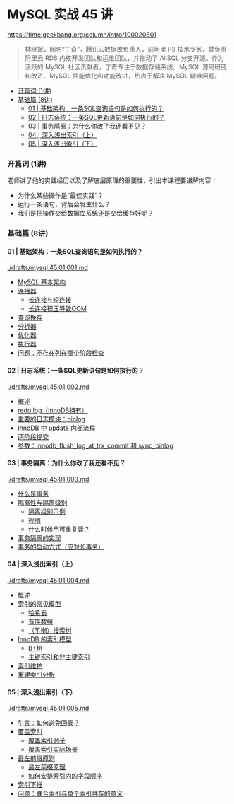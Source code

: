 # MySQL 实战 45 讲

https://time.geekbang.org/column/intro/100020801

> 林晓斌，网名“丁奇”，腾讯云数据库负责人，前阿里 P9 技术专家，曾负责阿里云 RDS 内核开发团队和运维团队，并推动了 AliSQL 分支开源。作为活跃的 MySQL 社区贡献者，丁奇专注于数据存储系统、MySQL 源码研究和改进、MySQL 性能优化和功能改进，热衷于解决 MySQL 疑难问题。


<!-- @import "[TOC]" {cmd="toc" depthFrom=3 depthTo=6 orderedList=false} -->

<!-- code_chunk_output -->

- [开篇词 (1讲)](#开篇词-1讲)
- [基础篇 (8讲)](#基础篇-8讲)
  - [01 | 基础架构：一条SQL查询语句是如何执行的？](#01-基础架构一条sql查询语句是如何执行的)
  - [02 | 日志系统：一条SQL更新语句是如何执行的？](#02-日志系统一条sql更新语句是如何执行的)
  - [03 | 事务隔离：为什么你改了我还看不见？](#03-事务隔离为什么你改了我还看不见)
  - [04 | 深入浅出索引（上）](#04-深入浅出索引上)
  - [05 | 深入浅出索引（下）](#05-深入浅出索引下)

<!-- /code_chunk_output -->

### 开篇词 (1讲)

老师讲了他的实践经历以及了解底层原理的重要性，引出本课程要讲解内容：
- 为什么某些操作是“最佳实践”？
- 运行一条语句，背后会发生什么？
- 我们是把操作交给数据库系统还是交给缓存好呢？

### 基础篇 (8讲)

#### 01 | 基础架构：一条SQL查询语句是如何执行的？

[./drafts/mysql.45.01.001.md](./drafts/mysql.45.01.001.md)

- [MySQL 基本架构](./drafts/mysql.45.01.001.md#mysql-基本架构)
- [连接器](./drafts/mysql.45.01.001.md#连接器)
  - [长连接与短连接](./drafts/mysql.45.01.001.md#长连接与短连接)
  - [长连接积压导致OOM](./drafts/mysql.45.01.001.md#长连接积压导致oom)
- [查询换存](./drafts/mysql.45.01.001.md#查询换存)
- [分析器](./drafts/mysql.45.01.001.md#分析器)
- [优化器](./drafts/mysql.45.01.001.md#优化器)
- [执行器](./drafts/mysql.45.01.001.md#执行器)
- [问题：不存在列在哪个阶段检查](./drafts/mysql.45.01.001.md#问题不存在列在哪个阶段检查)

#### 02 | 日志系统：一条SQL更新语句是如何执行的？

[./drafts/mysql.45.01.002.md](./drafts/mysql.45.01.002.md)

- [概述](./drafts/mysql.45.01.002.md#概述)
- [redo log（InnoDB特有）](./drafts/mysql.45.01.002.md#redo-loginnodb特有)
- [重要的日志模块：binlog](./drafts/mysql.45.01.002.md#重要的日志模块binlog)
- [InnoDB 中 update 内部流程](./drafts/mysql.45.01.002.md#innodb-中-update-内部流程)
- [两阶段提交](./drafts/mysql.45.01.002.md#两阶段提交)
- [参数：innodb_flush_log_at_trx_commit 和 sync_binlog](./drafts/mysql.45.01.002.md#参数innodb_flush_log_at_trx_commit-和-sync_binlog)

#### 03 | 事务隔离：为什么你改了我还看不见？

[./drafts/mysql.45.01.003.md](./drafts/mysql.45.01.003.md)

- [什么是事务](./drafts/mysql.45.01.003.md#什么是事务)
- [隔离性与隔离级别](./drafts/mysql.45.01.003.md#隔离性与隔离级别)
  - [隔离级别示例](./drafts/mysql.45.01.003.md#隔离级别示例)
  - [视图](./drafts/mysql.45.01.003.md#视图)
  - [什么时候用可重复读？](./drafts/mysql.45.01.003.md#什么时候用可重复读)
- [事务隔离的实现](./drafts/mysql.45.01.003.md#事务隔离的实现)
- [事务的启动方式（应对长事务）](./drafts/mysql.45.01.003.md#事务的启动方式应对长事务)

#### 04 | 深入浅出索引（上）

[./drafts/mysql.45.01.004.md](./drafts/mysql.45.01.004.md)

- [概述](./drafts/mysql.45.01.004.md#概述)
- [索引的常见模型](./drafts/mysql.45.01.004.md#索引的常见模型)
  - [哈希表](./drafts/mysql.45.01.004.md#哈希表)
  - [有序数组](./drafts/mysql.45.01.004.md#有序数组)
  - [（平衡）搜索树](./drafts/mysql.45.01.004.md#平衡搜索树)
- [InnoDB 的索引模型](./drafts/mysql.45.01.004.md#innodb-的索引模型)
  - [B+树](./drafts/mysql.45.01.004.md#b树)
  - [主键索引和非主键索引](./drafts/mysql.45.01.004.md#主键索引和非主键索引)
- [索引维护](./drafts/mysql.45.01.004.md#索引维护)
- [重建索引分析](./drafts/mysql.45.01.004.md#重建索引分析)

#### 05 | 深入浅出索引（下）

[./drafts/mysql.45.01.005.md](./drafts/mysql.45.01.005.md)

- [引言：如何避免回表？](./drafts/mysql.45.01.005.md#引言如何避免回表)
- [覆盖索引](./drafts/mysql.45.01.005.md#覆盖索引)
  - [覆盖索引例子](./drafts/mysql.45.01.005.md#覆盖索引例子)
  - [覆盖索引实际场景](./drafts/mysql.45.01.005.md#覆盖索引实际场景)
- [最左前缀原则](./drafts/mysql.45.01.005.md#最左前缀原则)
  - [最左前缀原理](./drafts/mysql.45.01.005.md#最左前缀原理)
  - [如何安排索引内的字段顺序](./drafts/mysql.45.01.005.md#如何安排索引内的字段顺序)
- [索引下推](./drafts/mysql.45.01.005.md#索引下推)
- [问题：联合索引与单个索引并存的意义](./drafts/mysql.45.01.005.md#问题联合索引与单个索引并存的意义)
